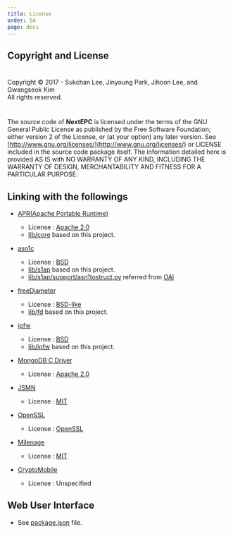 ```yaml
---
title: License
order: 54
page: docs
---
```



## Copyright and License

#
Copyright © 2017 - Sukchan Lee, Jinyoung Park, Jihoon Lee, and Gwangseok Kim  
All rights reserved.  
#
The source code of **NextEPC** is licensed under the terms of the GNU General Public License as published by the Free Software Foundation; either version 2 of the License, or (at your option) any later version. See [http://www.gnu.org/licenses/](http://www.gnu.org/licenses/) or LICENSE included in the source code package itself. The information detailed here is provided AS IS with NO WARRANTY OF ANY KIND, INCLUDING THE WARRANTY OF DESIGN, MERCHANTABILITY AND FITNESS FOR A PARTICULAR PURPOSE.

## Linking with the followings

- [APR(Apache Portable Runtime)](https://apr.apache.org/)
    - License : [Apache 2.0](http://www.apache.org/licenses/LICENSE-2.0)
    - [lib/core](https://github.com/acetcom/nextepc/tree/master/lib/core) based on this project.


- [asn1c](http://lionet.info/asn1c/)
    - License : [BSD](http://lionet.info/asn1c/asn1c-license.txt)
    - [lib/s1ap](https://github.com/acetcom/nextepc/tree/master/lib/s1ap) based on this project.
    - [lib/s1ap/support/asn1tostruct.py](https://github.com/acetcom/nextepc/tree/master/lib/s1ap/support/asn1tostruct.py) referred from [OAI](http://www.openairinterface.org/)


- [freeDiameter](http://www.freediameter.net/)
    - License : [BSD-like](http://www.freediameter.net/trac/browser/freeDiameter/LICENSE)
    - [lib/fd](https://github.com/acetcom/nextepc/tree/master/lib/fd) based on this project.


- [ipfw](https://www.freebsd.org/cgi/man.cgi?ipfw)
    - License : [BSD](https://www.freebsd.org/copyright/freebsd-license.html)
    - [lib/ipfw](https://github.com/acetcom/nextepc/tree/master/lib/ipfw) based on this project.


- [MongoDB C Driver](http://mongoc.org/)
    - License : [Apache 2.0](http://www.apache.org/licenses/LICENSE-2.0)


- [JSMN](http://zserge.com/jsmn.html)
    - License : [MIT](https://opensource.org/licenses/mit-license.php)


- [OpenSSL](https://www.openssl.org/)
    - License : [OpenSSL](https://www.openssl.org/source/license.html)


- [Milenage](http://web.mit.edu/freebsd/head/contrib/wpa/src/crypto/milenage.c)
    - License : [MIT](https://opensource.org/licenses/mit-license.php)


- [CryptoMobile](https://github.com/mitshell/CryptoMobile)
    - License : Unspecified


## Web User Interface

- See [package.json](https://github.com/acetcom/nextepc/tree/master/webui/package.json) file. 
